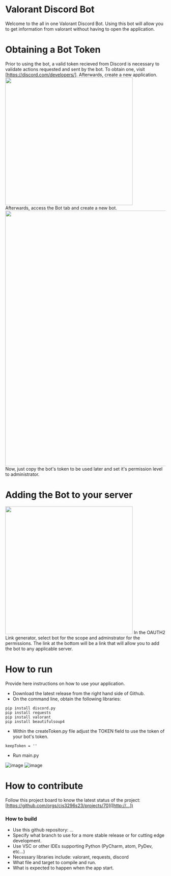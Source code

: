 # Valorant Discord Bot
Welcome to the all in one Valorant Discord Bot. Using this bot will allow you to get information from valorant without having to open the application.

# Obtaining a Bot Token
Prior to using the bot, a valid token recieved from Discord is necessary to validate actions requested and sent by the bot.
To obtain one, visit [https://discord.com/developers/]. Afterwards, create a new application.  
<img src="https://user-images.githubusercontent.com/97611396/230943000-27c6f01b-69e3-4cad-99e4-c800c4bba5e8.png" width="400" />  
Afterwards, access the Bot tab and create a new bot.
<img src="https://user-images.githubusercontent.com/97611396/230943920-048eb493-be13-49d9-af2f-668bdb30b1b9.png" width="800" />  
Now, just copy the bot's token to be used later and set it's permission level to administrator.

# Adding the Bot to your server
<img src="https://user-images.githubusercontent.com/97611396/231051226-27ee85ed-3805-4474-b6c2-406e6fe9d71e.png" width="400" />
In the OAUTH2 Link generator, select bot for the scope and adminstrator for the permissions. The link at the bottom will be a link that will allow you to add the bot to any applicable server.  

# How to run
Provide here instructions on how to use your application.   
- Download the latest release from the right hand side of Github.
- On the command line, obtain the following libraries: 
```
pip install discord.py
pip install requests
pip install valorant
pip install beautifulsoup4
```
- Within the createToken.py file adjust the TOKEN field to use the token of your bot's token.
```
keepToken = ''
```
- Run main.py

![image](https://user-images.githubusercontent.com/97611396/231052823-30e45265-fae1-4217-a3b6-76a109574b9d.png)
![image](https://user-images.githubusercontent.com/97611396/231052875-ba652d17-5cd9-49ca-9631-56796d5bf4e4.png)

# How to contribute
Follow this project board to know the latest status of the project: [https://github.com/orgs/cis3296s23/projects/70]([http://...])  

### How to build
- Use this github repository: ... 
- Specify what branch to use for a more stable release or for cutting edge development.  
- Use VSC or other IDEs supporting Python (PyCharm, atom, PyDev, etc...)
- Necessary libraries include: valorant, requests, discord
- What file and target to compile and run. 
- What is expected to happen when the app start. 

